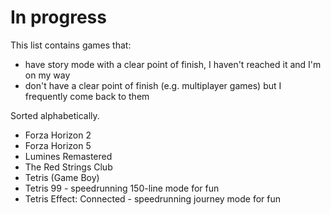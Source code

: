 # In progress

This list contains games that:

- have story mode with a clear point of finish, I haven't reached it and I'm on my way
- don't have a clear point of finish (e.g. multiplayer games) but I frequently come back to them

Sorted alphabetically.

- Forza Horizon 2
- Forza Horizon 5
- Lumines Remastered
- The Red Strings Club
- Tetris (Game Boy)
- Tetris 99 - speedrunning 150-line mode for fun
- Tetris Effect: Connected - speedrunning journey mode for fun
